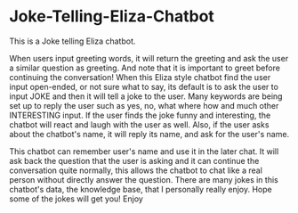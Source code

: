 # Joke-Telling-Eliza-Chatbot

This is a Joke telling Eliza chatbot.

When users input greeting words, it will return the greeting and ask the user a similar question as greeting.
And note that it is important to greet before continuing the conversation!
When this Eliza style chatbot find the user input open-ended, or not sure what to say, 
its default is to ask the user to input JOKE and then it will tell a joke to the user.
Many keywords are being set up to reply the user such as yes, no, what where how and much other INTERESTING input.
If the user finds the joke funny and interesting, the chatbot will react and laugh with the user as well.
Also, if the user asks about the chatbot's name, it will reply its name, and ask for the user's name.

This chatbot can remember user's name and use it in the later chat. 
It will ask back the question that the user is asking and it can continue the conversation quite normally, 
this allows the chatbot to chat like a real person without directly answer the question.
There are many jokes in this chatbot's data, the knowledge base, that I personally really enjoy. 
Hope some of the jokes will get you!
Enjoy
